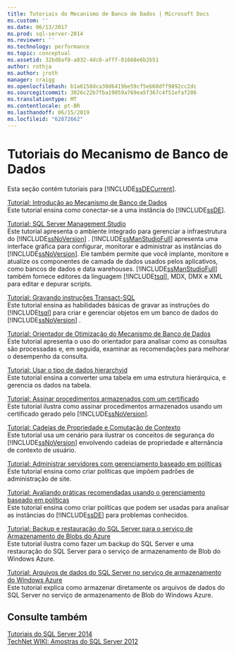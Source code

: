 ```yaml
---
title: Tutoriais do Mecanismo de Banco de Dados | Microsoft Docs
ms.custom: ''
ms.date: 06/13/2017
ms.prod: sql-server-2014
ms.reviewer: ''
ms.technology: performance
ms.topic: conceptual
ms.assetid: 32bd8af8-a832-4dc8-afff-01668e6b2b51
author: rothja
ms.author: jroth
manager: craigg
ms.openlocfilehash: b1a6158dca30d6419be59cf5eb68dff9892cc2dc
ms.sourcegitcommit: 3026c22b7fba19059a769ea5f367c4f51efaf286
ms.translationtype: MT
ms.contentlocale: pt-BR
ms.lasthandoff: 06/15/2019
ms.locfileid: "62872662"
---
```

# <a name="database-engine-tutorials"></a>Tutoriais do Mecanismo de Banco de Dados
  Esta seção contém tutoriais para [!INCLUDE[ssDECurrent](../includes/ssdecurrent-md.md)].  
  
 [Tutorial: Introdução ao Mecanismo de Banco de Dados](tutorial-getting-started-with-the-database-engine.md)  
 Este tutorial ensina como conectar-se a uma instância do [!INCLUDE[ssDE](../includes/ssde-md.md)].  
  
 [Tutorial: SQL Server Management Studio](../ssms/tutorials/tutorial-sql-server-management-studio.md)  
 Este tutorial apresenta o ambiente integrado para gerenciar a infraestrutura do [!INCLUDE[ssNoVersion](../includes/ssnoversion-md.md)] . [!INCLUDE[ssManStudioFull](../includes/ssmanstudiofull-md.md)] apresenta uma interface gráfica para configurar, monitorar e administrar as instâncias do [!INCLUDE[ssNoVersion](../includes/ssnoversion-md.md)]. Ele também permite que você implante, monitore e atualize os componentes de camada de dados usados pelos aplicativos, como bancos de dados e data warehouses. [!INCLUDE[ssManStudioFull](../includes/ssmanstudiofull-md.md)] também fornece editores da linguagem [!INCLUDE[tsql](../includes/tsql-md.md)], MDX, DMX e XML para editar e depurar scripts.  
  
 [Tutorial: Gravando instruções Transact-SQL](../t-sql/tutorial-writing-transact-sql-statements.md)  
 Este tutorial ensina as habilidades básicas de gravar as instruções do [!INCLUDE[tsql](../includes/tsql-md.md)] para criar e gerenciar objetos em um banco de dados do [!INCLUDE[ssNoVersion](../includes/ssnoversion-md.md)] .  
  
 [Tutorial: Orientador de Otimização do Mecanismo de Banco de Dados](../tools/dta/tutorial-database-engine-tuning-advisor.md)  
 Este tutorial apresenta o uso do orientador para analisar como as consultas são processadas e, em seguida, examinar as recomendações para melhorar o desempenho da consulta.  
  
 [Tutorial: Usar o tipo de dados hierarchyid](tables/tutorial-using-the-hierarchyid-data-type.md)  
 Este tutorial ensina a converter uma tabela em uma estrutura hierárquica, e gerencia os dados na tabela.  
  
 [Tutorial: Assinar procedimentos armazenados com um certificado](tutorial-signing-stored-procedures-with-a-certificate.md)  
 Este tutorial ilustra como assinar procedimentos armazenados usando um certificado gerado pelo [!INCLUDE[ssNoVersion](../includes/ssnoversion-md.md)].  
  
 [Tutorial: Cadeias de Propriedade e Comutação de Contexto](tutorial-ownership-chains-and-context-switching.md)  
 Este tutorial usa um cenário para ilustrar os conceitos de segurança do [!INCLUDE[ssNoVersion](../includes/ssnoversion-md.md)] envolvendo cadeias de propriedade e alternância de contexto de usuário.  
  
 [Tutorial: Administrar servidores com gerenciamento baseado em políticas](policy-based-management/tutorial-administering-servers-by-using-policy-based-management.md)  
 Este tutorial ensina como criar políticas que impõem padrões de administração de site.  
  
 [Tutorial: Avaliando práticas recomendadas usando o gerenciamento baseado em políticas](../tutorials/tutorial-evaluating-best-practices-by-using-policy-based-management.md)  
 Este tutorial ensina como criar políticas que podem ser usadas para analisar as instâncias do [!INCLUDE[ssDE](../includes/ssde-md.md)] para problemas conhecidos.  
  
 [Tutorial: Backup e restauração do SQL Server para o serviço de Armazenamento de Blobs do Azure](tutorial-sql-server-backup-and-restore-to-azure-blob-storage-service.md)  
 Este tutorial ilustra como fazer um backup do SQL Server e uma restauração do SQL Server para o serviço de armazenamento de Blob do Windows Azure.  
  
 [Tutorial: Arquivos de dados do SQL Server no serviço de armazenamento do Windows Azure](tutorial-use-azure-blob-storage-service-with-sql-server-2016.md)  
 Este tutorial explica como armazenar diretamente os arquivos de dados do SQL Server no serviço de armazenamento de Blob do Windows Azure.  
  
## <a name="see-also"></a>Consulte também  
 [Tutoriais do SQL Server 2014](../tutorials/tutorials-for-sql-server-2014.md)   
 [TechNet WIKI: Amostras do SQL Server 2012](https://go.microsoft.com/fwlink/?linkID=220734)  
  
  
